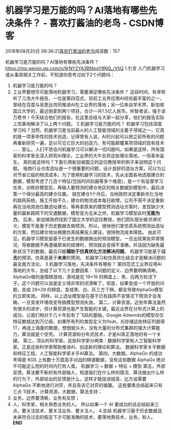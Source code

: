 
# 机器学习是万能的吗？AI落地有哪些先决条件？ - 喜欢打酱油的老鸟 - CSDN博客


2018年08月20日 08:36:21[喜欢打酱油的老鸟](https://me.csdn.net/weixin_42137700)阅读数：157


机器学习是万能的吗？AI落地有哪些先决条件？
https://mp.weixin.qq.com/s/9rNY2YA3BMpoY8NQ_rVIjQ
1.引言
入门机器学习或从事其相关工作前，不知道你思考过如下2个问题吗：
1) 机器学习是万能的吗？
2) 工业界要想尽可能落地机器学习，需要满足哪些先决条件？
这段时间，有幸聆听了几场大牛报告，一位是第四范式，目前工业界应用AI经验最丰富的之一，曾经在百度与吴恩达共同推进AI在工业界的落地；另一位来自学术界，新加坡国立大学的，最近刚拿到两个项目，合计一共1.5亿人民币。听智者说，强于读万卷书！今天结合他们的报告，在这里总结与大家一起分享，他们的报告实际上完美地解决了以上两个问题。
2.机器学习是万能的吗？
机器学习包括深度学习吗？当然。机器学习是当前最火的人工智能领域的主要子领域之一，它真的是一项革命性的技术创造，记得曾有人说，AI的兴起可以把之前所有的问题再重新研究一遍，足以可见它巨大的创造力，有可能颠覆某项领域的现有技术 ……
那么，人们不禁会问机器学习可以解决一切问题吗，如果是这样，所有国家的科学家去深入研究AI理论，工业界的大牛去将这些理论落地，一场革命诞生。
真的是这样吗？下面引用新加坡国立的这位教授举的例子来说明这个问题。
电商行业仓库选址是一个很重要的问题，设计良好的选址方案，可以为公司节省亿级的物流成本。为了使用机器学习的技术，先从全国各地选取建仓的数据，模型考虑了几百个特征(包括时间刻画等多个维度)，是一个有监督学习任务，训练好模型后，再输入要预测的建仓地区的相关数据到模型中，最后决策一个得分最高的建仓位置。
就在建仓1个月后，当地政府决定重新优化当地的路网系统，施工开始不久，建仓的物流成本每日剧增，公司不得不决定重新再在当地其他位置选址建仓。等再拿原来的模型预测选址方案时，发现缺少大量的最新路网下的交通数据，模型变为无米之炊，机器学习模型此时**无能为力**。
后来，新加坡政府找到了国立大学的这位教授，他们团队擅长做*仿真优化*，模型不是基于历史数据去做预测，所以，很快他们拿仿真系统预测出选址的方案，然后建仓地址根据仿真结果投入建设，很快物流成本降低。
由此可见，机器学习模型是基于已发生的数据做出的预测模型，一旦出现某些异常情况，导致数据不再遵循原来的规律时，预测就会变得不准确，并且因为缺失最新状况下的数据，最后只能**辅助于仿真优化方法解决问题**。
机器学习是基于**过去**的预测，仿真是基于**未来**的预测。
机器学习和仿真优化结合才是解决问题的最全面方法论。
3.机器学习落地，先决条件有哪些？
第四范式工业界应用AI落地的大牛，总结了以下几个主要因素：
1)问题的定义、边界要明确清晰。AlphaGo做的是围棋游戏，游戏是在 19×19 的棋盘上，黑、白两方轮流下子。这个问题可以说是定义得非常封闭清晰了，但是，如果变成一个开放的问题，变成 29×29 的棋盘，变成黑、白、灰三方下棋，都会导致AlphaGo模型的立即失效。
同样，以上选址模型是在基于已有路网不变情况下预测才会准确，一旦突发环境改变导致模型预测失效。
第二，计算资源。近些年算法虽然有很大的进步，但计算资源也是产生智能的关键。最近业界在分布式计算上的成功，让我们相对于几十年前有了飞跃的基础。Google Adwords的模型仅仅特征数就达到万亿级，如果所有列的类型定义为float，光存储这些特征列就得1T，再连上海量的数据，想想就头大，没有大量的分布式集群的强大计算能力，算法就是个空壳。
计算资源和分布式技术，才是AI真正落地的有一个关键。
第三，顶尖的科学家。这些科学家分两类：数据科学家和人工智能科学家。正是这些科学家帮助推进AI，创造新的理论和算法。
数据科学家关乎数据和特征工程，人工智能科学家关乎AI算法。
第四，大数据。AlphaGo 的成功考得是 KGS 上有数十万盘高手对战的棋谱数据，没有这些数据 AlphaGo 绝对不可能这么短的时间内打败人类。
机器学习 = 数据 + 特征 + 模型
第五，外部反馈。算法要不断的有外部输入，知道我们在什么样的情况、算法做出什么样的行为下，外部给出的反馈是什么，这样才能促进提高，比方说需要 AlphaGo 不断地进行对弈，并且告诉它对弈的输赢。
这些要素总结起来只有三点
1)技术，计算资源，大数据，算法支持；
2) 业务，边界要清晰，业务有反馈；
3) 人，科学家，相关熟悉业务的人。
所以如果一个 AI 要成功的话总结起来三点，要关注技术、要关注业务、要关注人。
4.总结
机器学习基于历史数据且未来符合过去的假定下才可能准确的技术，要落地靠技术，业务，和人。
**END**




